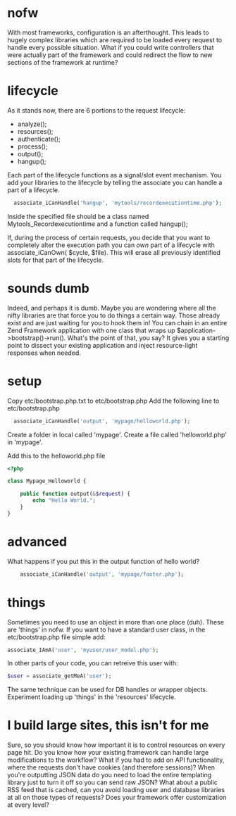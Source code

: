 nofw
====

With most frameworks, configuration is an afterthought.  This leads to hugely complex libraries which are required to be loaded every request to handle every possible situation.  What if you could write controllers that were actually part of the framework and could redirect the flow to new sections of the framework at runtime?

lifecycle
====
As it stands now, there are 6 portions to the request lifecycle:
 * analyze();
 * resources();
 * authenticate();
 * process();
 * output();
 * hangup();

Each part of the lifecycle functions as a signal/slot event mechanism.  You add your libraries to the lifecycle by telling the associate you can handle a part of a lifecycle.

```php
  associate_iCanHandle('hangup', 'mytools/recordexecutiontime.php');
```

Inside the specified file should be a class named Mytools_Recordexecutiontime and a function called hangup();

If, during the process of certain requests, you decide that you want to completely alter the execution path you can *own* part of a lifecycle with associate_iCanOwn( $cycle, $file).  This will erase all previously identified slots for that part of the lifecycle.

sounds dumb
==========
Indeed, and perhaps it is dumb.  Maybe you are wondering where all the nifty libraries are that force you to do things a certain way.  Those already exist and are just waiting for you to hook them in!  You can chain in an entire Zend Framework application with one class that wraps up $application->bootstrap()->run().  What's the point of that, you say?  It gives you a starting point to dissect your existing application and inject resource-light responses when needed.

setup
=====
Copy etc/bootstrap.php.txt to etc/bootstrap.php
Add the following line to etc/bootstrap.php

```php
  associate_iCanHandle('output', 'mypage/helloworld.php');
```

Create a folder in local called 'mypage'.
Create a file called 'helloworld.php' in 'mypage'.

Add this to the helloworld.php file

```php
<?php

class Mypage_Helloworld {

	public function output(&$request) {
		echo "Hello World.";
	}
}
```

advanced
=======
What happens if you put this in the output function of hello world?
```php
	associate_iCanHandle('output', 'mypage/footer.php');
```

things
======
Sometimes you need to use an object in more than one place (duh).  These are 'things' in nofw.  If you want to have a standard user class, in the etc/bootstrap.php file simple add:
```php
associate_IAmA('user', 'myuser/user_model.php');
```

In other parts of your code, you can retreive this user with:
```php
$user = associate_getMeA('user');
```

The same technique can be used for DB handles or wrapper objects.  Experiment loading up 'things' in the 'resources' lifecycle.

I build large sites, this isn't for me
=====
Sure, so you should know how important it is to control resources on every page hit.  Do you know how your existing framework can handle large modifications to the workflow?  What if you had to add on API functionality, where the requests don't have cookies (and therefore sessions)?  When you're outputting JSON data do you need to load the entire templating library just to turn it off so you can send raw JSON?  What about a public RSS feed that is cached, can you avoid loading user and database libraries at all on those types of requests?  Does your framework offer customization at every level?
